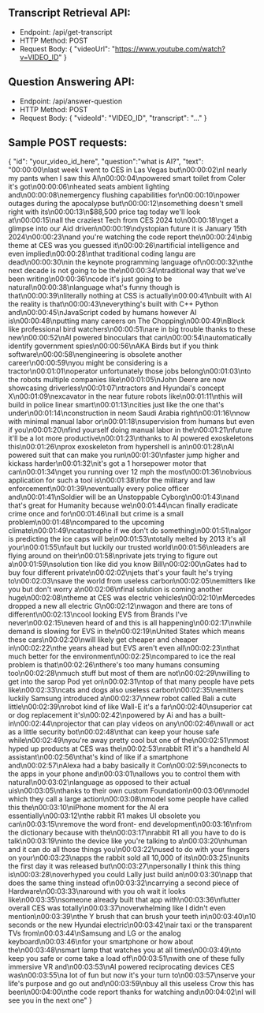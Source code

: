 ## Transcript Retrieval API:
- Endpoint: /api/get-transcript
- HTTP Method: POST
- Request Body: { "videoUrl": "https://www.youtube.com/watch?v=VIDEO_ID" }

## Question Answering API:
- Endpoint: /api/answer-question
- HTTP Method: POST
- Request Body: { "videoId": "VIDEO_ID", "transcript": "..." }


## Sample POST requests:
{
  "id": "your_video_id_here",
  "question":"what is AI?",
  "text": "00:00:00\nlast week I went to CES in Las Vegas but\n00:00:02\nI nearly my pants when I saw this AI\n00:00:04\npowered smart toilet from Coler it's got\n00:00:06\nheated seats ambient lighting and\n00:00:08\nemergency flushing capabilities for\n00:00:10\npower outages during the apocalypse but\n00:00:12\nsomething doesn't smell right with its\n00:00:13\n$88,500 price tag today we'll look at\n00:00:15\nall the craziest Tech from CES 2024 to\n00:00:18\nget a glimpse into our Aid driven\n00:00:19\ndystopian future it is January 15th 2024\n00:00:23\nand you're watching the code report the\n00:00:24\nbig theme at CES was you guessed it\n00:00:26\nartificial intelligence and even implied\n00:00:28\nthat traditional coding langu are dead\n00:00:30\nin the keynote programming language of\n00:00:32\nthe next decade is not going to be the\n00:00:34\ntraditional way that we've been writing\n00:00:36\ncode it's just going to be natural\n00:00:38\nlanguage what's funny though is that\n00:00:39\nliterally nothing at CSS is actually\n00:00:41\nbuilt with AI the reality is that\n00:00:43\neverything's built with C++ Python and\n00:00:45\nJavaScript coded by humans however AI is\n00:00:48\nputting many careers on The Chopping\n00:00:49\nBlock like professional bird watchers\n00:00:51\nare in big trouble thanks to these new\n00:00:52\nAI powered binoculars that can\n00:00:54\nautomatically identify government spies\n00:00:56\nAKA Birds but if you think software\n00:00:58\nengineering is obsolete another career\n00:00:59\nyou might be considering is a tractor\n00:01:01\noperator unfortunately those jobs belong\n00:01:03\nto the robots multiple companies like\n00:01:05\nJohn Deere are now showcasing driverless\n00:01:07\ntractors and Hyundai's concept X\n00:01:09\nexcavator in the near future robots like\n00:01:11\nthis will build in police linear smart\n00:01:13\ncities just like the one that's under\n00:01:14\nconstruction in neom Saudi Arabia right\n00:01:16\nnow with minimal manual labor or\n00:01:18\nsupervision from humans but even if you\n00:01:20\nfind yourself doing manual labor in the\n00:01:21\nfuture it'll be a lot more productive\n00:01:23\nthanks to AI powered exoskeletons this\n00:01:26\nprox exoskeleton from hypershell is an\n00:01:28\nAI powered suit that can make you run\n00:01:30\nfaster jump higher and kickass harder\n00:01:32\nit's got a 1 horsepower motor that can\n00:01:34\nget you running over 12 mph the most\n00:01:36\nobvious application for such a tool is\n00:01:38\nfor the military and law enforcement\n00:01:39\neventually every police officer and\n00:01:41\nSoldier will be an Unstoppable Cyborg\n00:01:43\nand that's great for Humanity because we\n00:01:44\ncan finally eradicate crime once and for\n00:01:46\nall but crime is a small problem\n00:01:48\ncompared to the upcoming climate\n00:01:49\ncatastrophe if we don't do something\n00:01:51\nalgor is predicting the ice caps will be\n00:01:53\ntotally melted by 2013 it's all your\n00:01:55\nfault but luckily our trusted world\n00:01:56\nleaders are flying around on their\n00:01:58\nprivate jets trying to figure out a\n00:01:59\nsolution tion like did you know Bill\n00:02:00\nGates had to buy four different private\n00:02:02\njets that's your fault he's trying to\n00:02:03\nsave the world from useless carbon\n00:02:05\nemitters like you but don't worry a\n00:02:06\nfinal solution is coming another huge\n00:02:08\ntheme at CES was electric vehicles\n00:02:10\nMercedes dropped a new all electric G\n00:02:12\nwagon and there are tons of different\n00:02:13\ncool looking EVS from Brands I've never\n00:02:15\neven heard of and this is all happening\n00:02:17\nwhile demand is slowing for EVS in the\n00:02:19\nUnited States which means these cars\n00:02:20\nwill likely get cheaper and cheaper in\n00:02:22\nthe years ahead but EVS aren't even all\n00:02:23\nthat much better for the environment\n00:02:25\ncompared to ice the real problem is that\n00:02:26\nthere's too many humans consuming too\n00:02:28\nmuch stuff but most of them are not\n00:02:29\nwilling to get into the sarop Pod yet on\n00:02:31\ntop of that many people have pets like\n00:02:33\ncats and dogs also useless carbon\n00:02:35\nemitters luckily Samsung introduced a\n00:02:37\nnew robot called Bali a cute little\n00:02:39\nrobot kind of like Wall-E it's a far\n00:02:40\nsuperior cat or dog replacement it's\n00:02:42\npowered by Ai and has a built-in\n00:02:44\nprojector that can play videos on any\n00:02:46\nwall or act as a little security bot\n00:02:48\nthat can keep your house safe while\n00:02:49\nyou're away pretty cool but one of the\n00:02:51\nmost hyped up products at CES was the\n00:02:53\nrabbit R1 it's a handheld AI assistant\n00:02:56\nthat's kind of like if a smartphone and\n00:02:57\nAlexa had a baby basically it Con\n00:02:59\nconects to the apps in your phone and\n00:03:01\nallows you to control them with natural\n00:03:02\nlanguage as opposed to their actual uis\n00:03:05\nthanks to their own custom Foundation\n00:03:06\nmodel which they call a large action\n00:03:08\nmodel some people have called this the\n00:03:10\niPhone moment for the AI era essentially\n00:03:12\nthe rabbit R1 makes UI obsolete you can\n00:03:15\nremove the word front- end development\n00:03:16\nfrom the dictionary because with the\n00:03:17\nrabbit R1 all you have to do is talk\n00:03:19\ninto the device like you're talking to a\n00:03:20\nhuman and it can do all those things you\n00:03:22\nused to do with your fingers on your\n00:03:23\napps the rabbit sold all 10,000 of its\n00:03:25\nunits the first day it was released but\n00:03:27\npersonally I think this thing is\n00:03:28\noverhyped you could Lally just build an\n00:03:30\napp that does the same thing instead of\n00:03:32\ncarrying a second piece of Hardware\n00:03:33\naround with you oh wait it looks like\n00:03:35\nsomeone already built that app with\n00:03:36\nflutter overall CES was totally\n00:03:37\noverwhelming like I didn't even mention\n00:03:39\nthe Y brush that can brush your teeth in\n00:03:40\n10 seconds or the new Hyundai electric\n00:03:42\nair taxi or the transparent TVs from\n00:03:44\nSamsung and LG or the analog keyboard\n00:03:46\nfor your smartphone or how about the\n00:03:48\nsmart lamp that watches you at all times\n00:03:49\nto keep you safe or come take a load off\n00:03:51\nwith one of these fully immersive VR and\n00:03:53\nAI powered reciprocating devices CES was\n00:03:55\na lot of fun but now it's your turn to\n00:03:57\nserve your life's purpose and go out and\n00:03:59\nbuy all this useless Crow this has been\n00:04:00\nthe code report thanks for watching and\n00:04:02\nI will see you in the next one"
}
